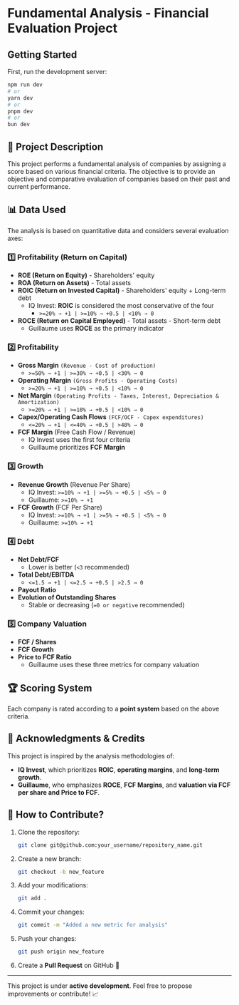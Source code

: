 # Fundamental Analysis - Financial Evaluation Project

## Getting Started

First, run the development server:

```bash
npm run dev
# or
yarn dev
# or
pnpm dev
# or
bun dev
```


## 📌 Project Description
This project performs a fundamental analysis of companies by assigning a score based on various financial criteria. The objective is to provide an objective and comparative evaluation of companies based on their past and current performance.

## 📊 Data Used
The analysis is based on quantitative data and considers several evaluation axes:

### 1️⃣ **Profitability (Return on Capital)**
- **ROE (Return on Equity)** - Shareholders' equity
- **ROA (Return on Assets)** - Total assets
- **ROIC (Return on Invested Capital)** - Shareholders' equity + Long-term debt
  - IQ Invest: **ROIC** is considered the most conservative of the four
    - `>=20% → +1 | >=10% → +0.5 | <10% → 0`
- **ROCE (Return on Capital Employed)** - Total assets - Short-term debt
  - Guillaume uses **ROCE** as the primary indicator

### 2️⃣ **Profitability**
- **Gross Margin** `(Revenue - Cost of production)`
  - `>=50% → +1 | >=30% → +0.5 | <30% → 0`
- **Operating Margin** `(Gross Profits - Operating Costs)`
  - `>=20% → +1 | >=10% → +0.5 | <10% → 0`
- **Net Margin** `(Operating Profits - Taxes, Interest, Depreciation & Amortization)`
  - `>=20% → +1 | >=10% → +0.5 | <10% → 0`
- **Capex/Operating Cash Flows** `(FCF/OCF - Capex expenditures)`
  - `<=20% → +1 | <=40% → +0.5 | >40% → 0`
- **FCF Margin** (Free Cash Flow / Revenue)
  - IQ Invest uses the first four criteria
  - Guillaume prioritizes **FCF Margin**

### 3️⃣ **Growth**
- **Revenue Growth** (Revenue Per Share)
  - IQ Invest: `>=10% → +1 | >=5% → +0.5 | <5% → 0`
  - Guillaume: `>=10% → +1`
- **FCF Growth** (FCF Per Share)
  - IQ Invest: `>=10% → +1 | >=5% → +0.5 | <5% → 0`
  - Guillaume: `>=10% → +1`

### 4️⃣ **Debt**
- **Net Debt/FCF**
  - Lower is better (`<3` recommended)
- **Total Debt/EBITDA**
  - `<=1.5 → +1 | <=2.5 → +0.5 | >2.5 → 0`
- **Payout Ratio**
- **Evolution of Outstanding Shares**
  - Stable or decreasing (`=0 or negative` recommended)

### 5️⃣ **Company Valuation**
- **FCF / Shares**
- **FCF Growth**
- **Price to FCF Ratio**
  - Guillaume uses these three metrics for company valuation

## 🏆 Scoring System
Each company is rated according to a **point system** based on the above criteria.

## 📝 Acknowledgments & Credits
This project is inspired by the analysis methodologies of:
- **IQ Invest**, which prioritizes **ROIC**, **operating margins**, and **long-term growth**.
- **Guillaume**, who emphasizes **ROCE**, **FCF Margins**, and **valuation via FCF per share and Price to FCF**.

## 🚀 How to Contribute?
1. Clone the repository:
   ```sh
   git clone git@github.com:your_username/repository_name.git
   ```
2. Create a new branch:
   ```sh
   git checkout -b new_feature
   ```
3. Add your modifications:
   ```sh
   git add .
   ```
4. Commit your changes:
   ```sh
   git commit -m "Added a new metric for analysis"
   ```
5. Push your changes:
   ```sh
   git push origin new_feature
   ```
6. Create a **Pull Request** on GitHub 🚀

---

This project is under **active development**. Feel free to propose improvements or contribute! 📈

